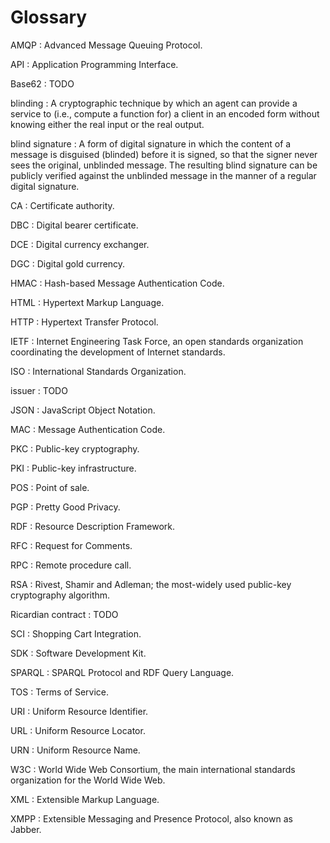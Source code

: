 Glossary
========

AMQP
:   Advanced Message Queuing Protocol.

API
:   Application Programming Interface.

Base62
:   TODO

blinding
:   A cryptographic technique by which an agent can provide a service to
    (i.e., compute a function for) a client in an encoded form without
    knowing either the real input or the real output.

blind signature
:   A form of digital signature in which the content of a message is
    disguised (blinded) before it is signed, so that the signer never sees
    the original, unblinded message. The resulting blind signature can be
    publicly verified against the unblinded message in the manner of a
    regular digital signature.

CA
:   Certificate authority.

DBC
:   Digital bearer certificate.

DCE
:   Digital currency exchanger.

DGC
:   Digital gold currency.

HMAC
:   Hash-based Message Authentication Code.

HTML
:   Hypertext Markup Language.

HTTP
:   Hypertext Transfer Protocol.

IETF
:   Internet Engineering Task Force, an open standards organization
    coordinating the development of Internet standards.

ISO
:   International Standards Organization.

issuer
:   TODO

JSON
:   JavaScript Object Notation.

MAC
:   Message Authentication Code.

PKC
:   Public-key cryptography.

PKI
:   Public-key infrastructure.

POS
:   Point of sale.

PGP
:   Pretty Good Privacy.

RDF
:   Resource Description Framework.

RFC
:   Request for Comments.

RPC
:   Remote procedure call.

RSA
:   Rivest, Shamir and Adleman; the most-widely used public-key cryptography
    algorithm.

Ricardian contract
:   TODO

SCI
:   Shopping Cart Integration.

SDK
:   Software Development Kit.

SPARQL
:   SPARQL Protocol and RDF Query Language.

TOS
:   Terms of Service.

URI
:   Uniform Resource Identifier.

URL
:   Uniform Resource Locator.

URN
:   Uniform Resource Name.

W3C
:   World Wide Web Consortium, the main international standards organization
    for the World Wide Web.

XML
:   Extensible Markup Language.

XMPP
:   Extensible Messaging and Presence Protocol, also known as Jabber.
